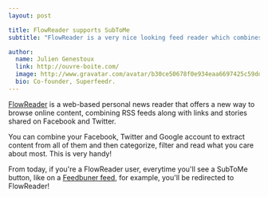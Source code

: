 ```yaml
---
layout: post

title: FlowReader supports SubToMe
subtitle: "FlowReader is a very nice looking feed reader which combines RSS/Atom feeds with the social web."

author:
  name: Julien Genestoux
  link: http://ouvre-boite.com/
  image: http://www.gravatar.com/avatar/b30ce50678f0e934eaa6697425c59dd7?s=256
  bio: Co-founder, Superfeedr.
---
```


[FlowReader](http://flowreader.com) is a web-based personal news reader that offers a new way to browse online content, combining RSS feeds along with links and stories shared on Facebook and Twitter. 

You can combine your Facebook, Twitter and Google account to extract content from all of them and then categorize, filter and read what you care about most. This is very handy!

From today, if you're a FlowReader user, everytime you'll see a SubToMe button, like on a [Feedbuner feed](/2014/04/13/subtome-in-feedburner/), for example, you'll be redirected to FlowReader!
